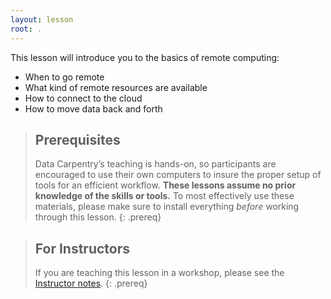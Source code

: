 ```yaml
---
layout: lesson
root: .
---
```

This lesson will introduce you to the basics of remote computing:
  - When to go remote
  - What kind of remote resources are available
  - How to connect to the cloud
  - How to move data back and forth

> ## Prerequisites
>
> Data Carpentry’s teaching is hands-on, so participants are encouraged to use their own computers 
> to insure the proper setup of tools for an efficient workflow. 
> **These lessons assume no prior knowledge of the skills or tools.**
> To most effectively use these materials, please make sure to install everything *before* working through this lesson.
{: .prereq}

> ## For Instructors
> If you are teaching this lesson in a workshop, please see the 
> [Instructor notes](guide/).
{: .prereq}


